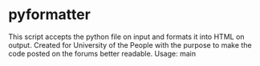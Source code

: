 # pyformatter
This script accepts the python file on input and formats it into HTML on output.
Created for University of the People with the purpose to make the code posted on the forums better readable.
Usage: main <script name>
The output is printed to stdout. And ready for posting.
The colors can be changes in palette.py
